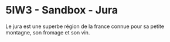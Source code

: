 # 5IW3 - Sandbox - Jura 

Le jura est une superbe région de la france connue pour sa petite montagne, son fromage et son vin.